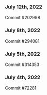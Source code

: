 ### July 12th, 2022

Commit #202998

### July 8th, 2022

Commit #294081

### July 5th, 2022

Commit #314353


### July 4th, 2022

Commit #72281
